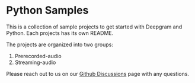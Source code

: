 # Python Samples

This is a collection of sample projects to get started with Deepgram and Python. Each projects has its own README.

The projects are organized into two groups:

  1. Prerecorded-audio
  2. Streaming-audio

Please reach out to us on our [Github Discussions](https://github.com/orgs/deepgram/discussions) page with any questions.
